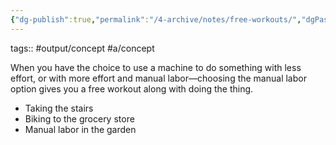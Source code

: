 ```yaml
---
{"dg-publish":true,"permalink":"/4-archive/notes/free-workouts/","dgPassFrontmatter":true}
---
```


tags:: #output/concept #a/concept 

When you have the choice to use a machine to do something with less effort, or with more effort and manual labor—choosing the manual labor option gives you a free workout along with doing the thing.

- Taking the stairs
- Biking to the grocery store
- Manual labor in the garden
